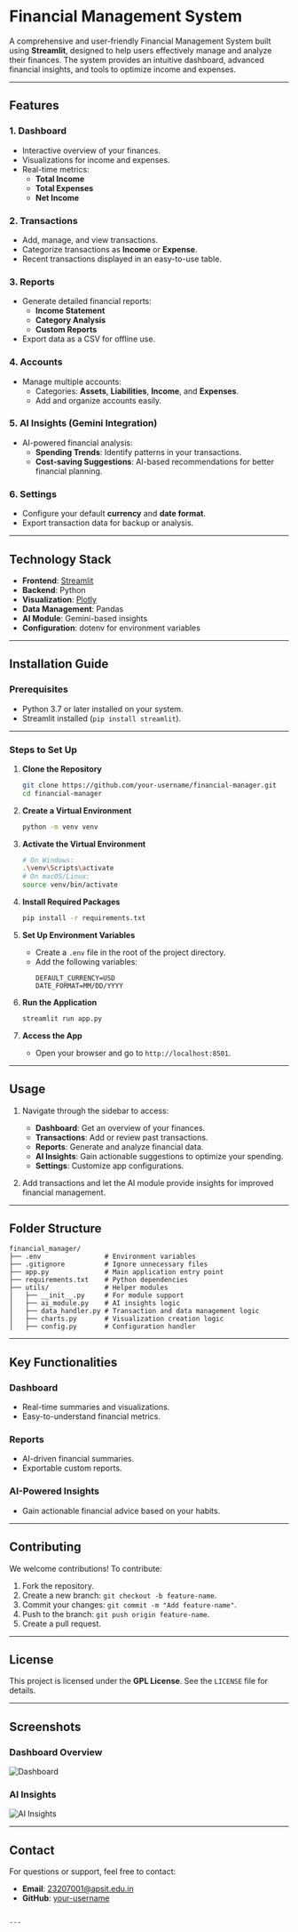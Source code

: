 
# Financial Management System

A comprehensive and user-friendly Financial Management System built using **Streamlit**, designed to help users effectively manage and analyze their finances. The system provides an intuitive dashboard, advanced financial insights, and tools to optimize income and expenses.

---

## **Features**

### **1. Dashboard**
- Interactive overview of your finances.
- Visualizations for income and expenses.
- Real-time metrics:
  - **Total Income**
  - **Total Expenses**
  - **Net Income**

### **2. Transactions**
- Add, manage, and view transactions.
- Categorize transactions as **Income** or **Expense**.
- Recent transactions displayed in an easy-to-use table.

### **3. Reports**
- Generate detailed financial reports:
  - **Income Statement**
  - **Category Analysis**
  - **Custom Reports**
- Export data as a CSV for offline use.

### **4. Accounts**
- Manage multiple accounts:
  - Categories: **Assets**, **Liabilities**, **Income**, and **Expenses**.
  - Add and organize accounts easily.

### **5. AI Insights (Gemini Integration)**
- AI-powered financial analysis:
  - **Spending Trends**: Identify patterns in your transactions.
  - **Cost-saving Suggestions**: AI-based recommendations for better financial planning.

### **6. Settings**
- Configure your default **currency** and **date format**.
- Export transaction data for backup or analysis.

---

## **Technology Stack**

- **Frontend**: [Streamlit](https://streamlit.io/)
- **Backend**: Python
- **Visualization**: [Plotly](https://plotly.com/)
- **Data Management**: Pandas
- **AI Module**: Gemini-based insights
- **Configuration**: dotenv for environment variables

---

## **Installation Guide**

### **Prerequisites**
- Python 3.7 or later installed on your system.
- Streamlit installed (`pip install streamlit`).

---

### **Steps to Set Up**

1. **Clone the Repository**
   ```bash
   git clone https://github.com/your-username/financial-manager.git
   cd financial-manager
   ```

2. **Create a Virtual Environment**
   ```bash
   python -m venv venv
   ```

3. **Activate the Virtual Environment**
   ```bash
   # On Windows:
   .\venv\Scripts\activate
   # On macOS/Linux:
   source venv/bin/activate
   ```

4. **Install Required Packages**
   ```bash
   pip install -r requirements.txt
   ```

5. **Set Up Environment Variables**
   - Create a `.env` file in the root of the project directory.
   - Add the following variables:
     ```plaintext
     DEFAULT_CURRENCY=USD
     DATE_FORMAT=MM/DD/YYYY
     ```

6. **Run the Application**
   ```bash
   streamlit run app.py
   ```

7. **Access the App**
   - Open your browser and go to `http://localhost:8501`.

---

## **Usage**

1. Navigate through the sidebar to access:
   - **Dashboard**: Get an overview of your finances.
   - **Transactions**: Add or review past transactions.
   - **Reports**: Generate and analyze financial data.
   - **AI Insights**: Gain actionable suggestions to optimize your spending.
   - **Settings**: Customize app configurations.

2. Add transactions and let the AI module provide insights for improved financial management.

---

## **Folder Structure**

```
financial_manager/
├── .env                # Environment variables
├── .gitignore          # Ignore unnecessary files
├── app.py              # Main application entry point
├── requirements.txt    # Python dependencies
├── utils/              # Helper modules
│   ├── __init__.py     # For module support
│   ├── ai_module.py    # AI insights logic
│   ├── data_handler.py # Transaction and data management logic
│   ├── charts.py       # Visualization creation logic
│   ├── config.py       # Configuration handler
```

---

## **Key Functionalities**

### **Dashboard**
- Real-time summaries and visualizations.
- Easy-to-understand financial metrics.

### **Reports**
- AI-driven financial summaries.
- Exportable custom reports.

### **AI-Powered Insights**
- Gain actionable financial advice based on your habits.

---

## **Contributing**

We welcome contributions! To contribute:
1. Fork the repository.
2. Create a new branch: `git checkout -b feature-name`.
3. Commit your changes: `git commit -m "Add feature-name"`.
4. Push to the branch: `git push origin feature-name`.
5. Create a pull request.

---

## **License**

This project is licensed under the **GPL License**. See the `LICENSE` file for details.

---

## **Screenshots**

### **Dashboard Overview**
![Dashboard](https://via.placeholder.com/800x400?text=Dashboard+Screenshot)

### **AI Insights**
![AI Insights](https://via.placeholder.com/800x400?text=AI+Insights+Screenshot)

---

## **Contact**

For questions or support, feel free to contact:
- **Email**: 23207001@apsit.edu.in
- **GitHub**: [your-username](https://github.com/HarshTambade)

```

---

